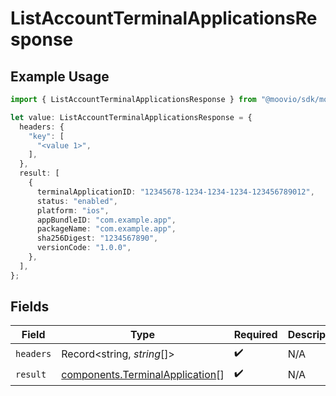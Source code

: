 # ListAccountTerminalApplicationsResponse

## Example Usage

```typescript
import { ListAccountTerminalApplicationsResponse } from "@moovio/sdk/models/operations";

let value: ListAccountTerminalApplicationsResponse = {
  headers: {
    "key": [
      "<value 1>",
    ],
  },
  result: [
    {
      terminalApplicationID: "12345678-1234-1234-1234-123456789012",
      status: "enabled",
      platform: "ios",
      appBundleID: "com.example.app",
      packageName: "com.example.app",
      sha256Digest: "1234567890",
      versionCode: "1.0.0",
    },
  ],
};
```

## Fields

| Field                                                                              | Type                                                                               | Required                                                                           | Description                                                                        |
| ---------------------------------------------------------------------------------- | ---------------------------------------------------------------------------------- | ---------------------------------------------------------------------------------- | ---------------------------------------------------------------------------------- |
| `headers`                                                                          | Record<string, *string*[]>                                                         | :heavy_check_mark:                                                                 | N/A                                                                                |
| `result`                                                                           | [components.TerminalApplication](../../models/components/terminalapplication.md)[] | :heavy_check_mark:                                                                 | N/A                                                                                |